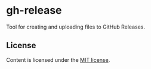 # gh-release

Tool for creating and uploading files to GitHub Releases.

## License

Content is licensed under the [MIT
license](http://opensource.org/licenses/mit-license.php).
